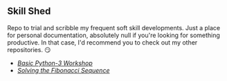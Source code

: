 ## Skill Shed
Repo to trial and scribble my frequent soft skill developments. Just a place for personal documentation, absolutely null if you're looking for something productive. In that case, I'd recommend you to check out my other repositories. :smirk:

* [_Basic Python-3 Workshop_](https://github.com/Saurabh-Mudgal/IEEE-Python_Workshop-2018)
* [_Solving  the Fibonacci Sequence_](https://github.com/Saurabh-Mudgal/Fibonacci_Sequence_-C-)
